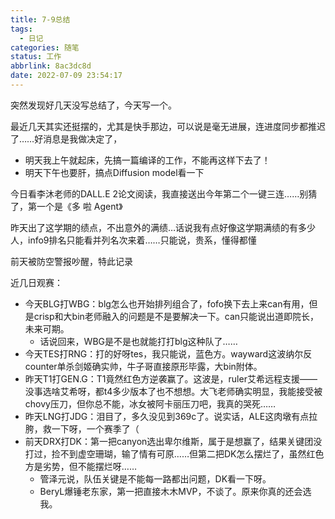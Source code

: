 ```yaml
---
title: 7-9总结
tags:
  - 日记
categories: 随笔
status: 工作
abbrlink: 8ac3dc8d
date: 2022-07-09 23:54:17
---
```


突然发现好几天没写总结了，今天写一个。

最近几天其实还挺摆的，尤其是快手那边，可以说是毫无进展，连进度同步都推迟了……好消息是我做决定了，

- 明天我上午就起床，先搞一篇编译的工作，不能再这样下去了！
- 明天下午也要肝，搞点Diffusion model看一下
  
<!-- more -->

今日看李沐老师的DALL.E 2论文阅读，我直接送出今年第二个一键三连……别猜了，第一个是《多 啦 Agent》

昨天出了这学期的绩点，不出意外的满绩…话说我有点好像这学期满绩的有多少人，info9排名只能看并列名次来着……只能说，贵系，懂得都懂

前天被防空警报吵醒，特此记录



近几日观赛：

- 今天BLG打WBG：blg怎么也开始排列组合了，fofo换下去上来can有用，但是crisp和大bin老师融入的问题是不是要解决一下。can只能说出道即院长，未来可期。
  - 话说回来，WBG是不是也就能打打blg这种队了……
- 今天TES打RNG：打的好呀tes，我只能说，蓝色方。wayward这波纳尔反counter单杀剑姬确实帅，牛子哥直接原形毕露，大bin附体。
- 昨天T1打GEN.G：T1竟然红色方逆袭赢了。这波是，ruler艾希远程支援——没事选啥艾希呀，都t4多少版本了也不想想。大飞老师确实明显，我能接受被chovy压刀，但你总不能，冰女被阿卡丽压刀吧，我真的哭死……
- 昨天LNG打JDG：泪目了，多久没见到369c了。说实话，ALE这肉墩有点拉胯，救一下呀，一个赛季了（
- 前天DRX打DK：第一把canyon选出卑尔维斯，属于是想赢了，结果关键团没打过，捡不到虚空珊瑚，输了情有可原……但第二把DK怎么摆烂了，虽然红色方是劣势，但不能摆烂呀……
  - 管泽元说，队伍关键是不能每一路都出问题，DK看一下呀。
  - BeryL爆锤老东家，第一把直接木木MVP，不谈了。原来你真的还会选我。
